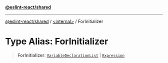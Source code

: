 [**@eslint-react/shared**](../../README.md)

***

[@eslint-react/shared](../../README.md) / [\<internal\>](../README.md) / ForInitializer

# Type Alias: ForInitializer

> **ForInitializer**: [`VariableDeclarationList`](../interfaces/VariableDeclarationList.md) \| [`Expression`](../interfaces/Expression.md)
